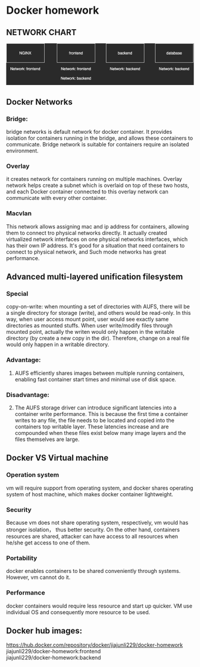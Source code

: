 # Docker homework
## NETWORK CHART
![](network.png)

## Docker Networks
### Bridge:
bridge networks is default network for docker container.
It provides isolation for containers running in the bridge, and allows these containers to communicate.
Bridge network is suitable for containers require an isolated environment.
### Overlay
it creates network for containers running on multiple machines. Overlay network helps create a subnet which is overlaid on top of these two hosts,
 and each Docker container connected to this overlay network can communicate with every other container. 
### Macvlan
This network allows assigning mac and ip address for containers, allowing them to connect tro physical networks directly.
It actually created virtualized network interfaces on one physical networks interfaces, which has their own IP address.
It's good for a situation that need containers to connect to physical network, and Such mode networks has great performance.

## Advanced multi-layered unification filesystem
### Special
copy-on-write:
when mounting a set of directories with AUFS, there will be a single directory for storage (write), and others would be read-only.
In this way, when user access mount point, user would see exactly same directories as mounted stuffs. When user write/modify files through
mounted point, actually the writen would only happen in the writable directory (by create a new copy in the dir).
Therefore, change on a real file would only happen in a writable directory.
### Advantage:
1.  AUFS efficiently shares images between multiple running containers, enabling fast container start times and minimal use of disk space.
### Disadvantage:
2.  The AUFS storage driver can introduce significant latencies into a container write performance. This is because the first time a container writes to any file, the file needs to be located and copied into the containers top writable layer. These latencies increase and are compounded when these files exist below many image layers and the files themselves are large.

## Docker VS Virtual machine
### Operation system
vm will require support from operating system, and docker shares operating system of host machine, which makes docker container lightweight.
### Security
Because vm does not share operating system, respectively, vm would has stronger isolation， thus better security.
On the other hand, containers resources are shared, attacker can have access to all resources when he/she get access to one of them.
### Portability
docker enables containers to be shared conveniently through systems. However, vm cannot do it.
### Performance
docker containers would require less resource and start up quicker. VM use individual OS and consequently more resource to be used.

## Docker hub images:
https://hub.docker.com/repository/docker/jiajunli229/docker-homework  
jiajunli229/docker-homework:frontend  
jiajunli229/docker-homework:backend
